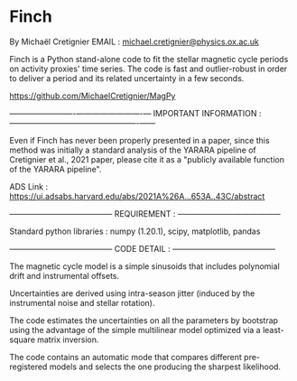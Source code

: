 # Finch

By Michaël Cretignier 
EMAIL : michael.cretignier@physics.ox.ac.uk

Finch is a Python stand-alone code to fit the stellar magnetic cycle periods on activity proxies' time series.
The code is fast and outlier-robust in order to deliver a period and its related uncertainty in a few seconds.

https://github.com/MichaelCretignier/MagPy

————————-————————-—
IMPORTANT INFORMATION :
————————————————-——

Even if Finch has never been properly presented in a paper, since this method was initially a standard analysis of the YARARA pipeline of Cretignier et al., 2021 paper, please cite it as a "publicly available function of the YARARA pipeline".

ADS Link : https://ui.adsabs.harvard.edu/abs/2021A%26A...653A..43C/abstract

—————————————
REQUIREMENT :
—————————————

Standard python libraries : numpy (1.20.1), scipy, matplotlib, pandas

—————————————
CODE DETAIL :
—————————————

The magnetic cycle model is a simple sinusoids that includes polynomial drift and instrumental offsets.

Uncertainties are derived using intra-season jitter (induced by the instrumental noise and stellar rotation).

The code estimates the uncertainties on all the parameters by bootstrap using the advantage of the simple multilinear model optimized via a least-square matrix inversion. 

The code contains an automatic mode that compares different pre-registered models and selects the one producing the sharpest likelihood. 
